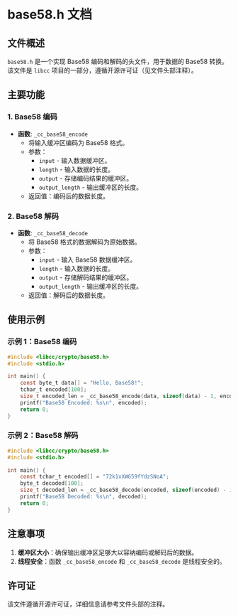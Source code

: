 # base58.h 文档

## 文件概述
`base58.h` 是一个实现 Base58 编码和解码的头文件，用于数据的 Base58 转换。该文件是 `libcc` 项目的一部分，遵循开源许可证（见文件头部注释）。

## 主要功能

### 1. Base58 编码
- **函数**: `_cc_base58_encode`
  - 将输入缓冲区编码为 Base58 格式。
  - 参数：
    - `input` - 输入数据缓冲区。
    - `length` - 输入数据的长度。
    - `output` - 存储编码结果的缓冲区。
    - `output_length` - 输出缓冲区的长度。
  - 返回值：编码后的数据长度。

### 2. Base58 解码
- **函数**: `_cc_base58_decode`
  - 将 Base58 格式的数据解码为原始数据。
  - 参数：
    - `input` - 输入 Base58 数据缓冲区。
    - `length` - 输入数据的长度。
    - `output` - 存储解码结果的缓冲区。
    - `output_length` - 输出缓冲区的长度。
  - 返回值：解码后的数据长度。

## 使用示例

### 示例 1：Base58 编码
```c
#include <libcc/crypto/base58.h>
#include <stdio.h>

int main() {
    const byte_t data[] = "Hello, Base58!";
    tchar_t encoded[100];
    size_t encoded_len = _cc_base58_encode(data, sizeof(data) - 1, encoded, sizeof(encoded));
    printf("Base58 Encoded: %s\n", encoded);
    return 0;
}
```

### 示例 2：Base58 解码
```c
#include <libcc/crypto/base58.h>
#include <stdio.h>

int main() {
    const tchar_t encoded[] = "72k1xXWG59fYdzSNoA";
    byte_t decoded[100];
    size_t decoded_len = _cc_base58_decode(encoded, sizeof(encoded) - 1, decoded, sizeof(decoded));
    printf("Base58 Decoded: %s\n", decoded);
    return 0;
}
```

## 注意事项
1. **缓冲区大小**：确保输出缓冲区足够大以容纳编码或解码后的数据。
2. **线程安全**：函数 `_cc_base58_encode` 和 `_cc_base58_decode` 是线程安全的。

## 许可证
该文件遵循开源许可证，详细信息请参考文件头部的注释。